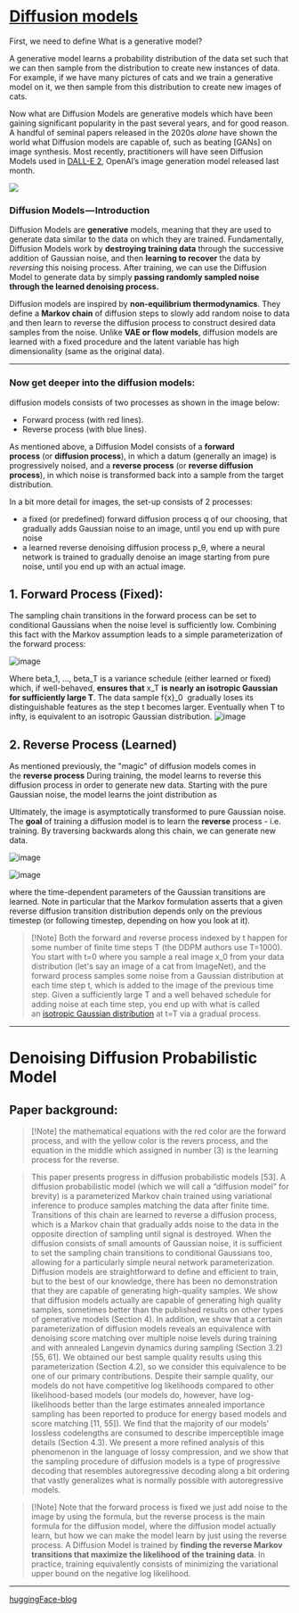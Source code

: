 # [Diffusion models](https://arxiv.org/abs/2006.11239)

First, we need to define What is a generative model? 

A generative model learns a probability distribution of the data set such that we can then sample from the distribution to create new instances of data. For example, if we have many pictures of cats and we train a generative model on it, we then sample from this distribution to create new images of cats.

Now what are Diffusion Models are generative models which have been gaining significant popularity in the past several years, and for good reason. A handful of seminal papers released in the 2020s _alone_ have shown the world what Diffusion models are capable of, such as beating [GANs] on image synthesis. Most recently, practitioners will have seen Diffusion Models used in [DALL-E 2](https://www.assemblyai.com/blog/how-dall-e-2-actually-works/), OpenAI’s image generation model released last month.



![](https://cdn-images-1.medium.com/max/800/1*J0E2GAgolgS-kIJvOra9Wg.png)

### Diffusion Models — Introduction

Diffusion Models are **generative** models, meaning that they are used to generate data similar to the data on which they are trained. Fundamentally, Diffusion Models work by **destroying training data** through the successive addition of Gaussian noise, and then **learning to recover** the data by _reversing_ this noising process. After training, we can use the Diffusion Model to generate data by simply **passing randomly sampled noise through the learned denoising process.**

Diffusion models are inspired by **non-equilibrium thermodynamics**. They define a **Markov chain** of diffusion steps to slowly add random noise to data and then learn to reverse the diffusion process to construct desired data samples from the noise. Unlike **VAE or flow models**, diffusion models are learned with a fixed procedure and the latent variable has high dimensionality (same as the original data).

---

### Now get deeper into the diffusion models:

diffusion models consists of two processes as shown in the image below:
- Forward process (with red lines).
- Reverse process (with blue lines).

As mentioned above, a Diffusion Model consists of a **forward process** (or **diffusion process**), in which a datum (generally an image) is progressively noised, and a **reverse process** (or **reverse diffusion process**), in which noise is transformed back into a sample from the target distribution.

In a bit more detail for images, the set-up consists of 2 processes:

- a fixed (or predefined) forward diffusion process q of our choosing, that gradually adds Gaussian noise to an image, until you end up with pure noise
- a learned reverse denoising diffusion process p_θ​, where a neural network is trained to gradually denoise an image starting from pure noise, until you end up with an actual image.

## 1. Forward Process (Fixed):

The sampling chain transitions in the forward process can be set to conditional Gaussians when the noise level is sufficiently low. Combining this fact with the Markov assumption leads to a simple parameterization of the forward process:

![image](https://github.com/Esmail-ibraheem/Axon/assets/113830751/30cadd66-f266-45da-9b8d-7d3a4583f5ff)

Where beta_1, ..., beta_T is a variance schedule (either learned or fixed) which, if well-behaved, **ensures that** x_T **is nearly an isotropic Gaussian for sufficiently large T**.
The data sample f{x}_0  gradually loses its distinguishable features as the step t becomes larger. Eventually when T to infty, is equivalent to an isotropic Gaussian distribution.
![image](https://github.com/Esmail-ibraheem/Axon/assets/113830751/44c4a9a0-f8bc-4065-b82d-da49686c2994)


## 2. Reverse Process (Learned)

As mentioned previously, the "magic" of diffusion models comes in the **reverse process** During training, the model learns to reverse this diffusion process in order to generate new data. Starting with the pure Gaussian noise, the model learns the joint distribution as

Ultimately, the image is asymptotically transformed to pure Gaussian noise. The **goal** of training a diffusion model is to learn the **reverse** process - i.e. training. By traversing backwards along this chain, we can generate new data.

![image](https://github.com/Esmail-ibraheem/Axon/assets/113830751/33f0f7dc-a924-470d-b57f-c62ace859402)

![image](https://github.com/Esmail-ibraheem/Axon/assets/113830751/bf89c830-6d27-499f-9c06-40654da4a5b1)


where the time-dependent parameters of the Gaussian transitions are learned. Note in particular that the Markov formulation asserts that a given reverse diffusion transition distribution depends only on the previous timestep (or following timestep, depending on how you look at it).


> [!Note] Both the forward and reverse process indexed by t happen for some number of finite time steps T (the DDPM authors use T=1000). You start with t=0 where you sample a real image x_0​ from your data distribution (let's say an image of a cat from ImageNet), and the forward process samples some noise from a Gaussian distribution at each time step t, which is added to the image of the previous time step. Given a sufficiently large T and a well behaved schedule for adding noise at each time step, you end up with what is called an [isotropic Gaussian distribution](https://math.stackexchange.com/questions/1991961/gaussian-distribution-is-isotropic) at t=T via a gradual process.

---

# Denoising Diffusion Probabilistic Model

## Paper background: 
>[!Note] the mathematical equations with the red color are the forward process, and with the yellow color is the revers process, and the equation in the middle which assigned in number (3) is the learning process for the reverse.


>This paper presents progress in diffusion probabilistic models [53]. A diffusion probabilistic model (which we will call a “diffusion model” for brevity) is a parameterized Markov chain trained using variational inference to produce samples matching the data after finite time. Transitions of this chain are learned to reverse a diffusion process, which is a Markov chain that gradually adds noise to the data in the opposite direction of sampling until signal is destroyed. When the diffusion consists of small amounts of Gaussian noise, it is sufficient to set the sampling chain transitions to conditional Gaussians too, allowing for a particularly simple neural network parameterization. Diffusion models are straightforward to define and efficient to train, but to the best of our knowledge, there has been no demonstration that they are capable of generating high-quality samples. We show that diffusion models actually are capable of generating high quality samples, sometimes better than the published results on other types of generative models (Section 4). In addition, we show that a certain parameterization of diffusion models reveals an equivalence with denoising score matching over multiple noise levels during training and with annealed Langevin dynamics during sampling (Section 3.2) [55, 61]. We obtained our best sample quality results using this parameterization (Section 4.2), so we consider this equivalence to be one of our primary contributions. Despite their sample quality, our models do not have competitive log likelihoods compared to other likelihood-based models (our models do, however, have log-likelihoods better than the large estimates annealed importance sampling has been reported to produce for energy based models and score matching [11, 55]). We find that the majority of our models’ lossless codelengths are consumed to describe imperceptible image details (Section 4.3). We present a more refined analysis of this phenomenon in the language of lossy compression, and we show that the sampling procedure of diffusion models is a type of progressive decoding that resembles autoregressive decoding along a bit ordering that vastly generalizes what is normally possible with autoregressive models.


> [!Note] Note that the forward process is fixed we just add noise to the image by using the formula, but the reverse process is the main formula for the diffusion model, where the diffusion model actually learn, but how we can make the model learn by just using the reverse process. A Diffusion Model is trained by **finding the reverse Markov transitions that maximize the likelihood of the training data**. In practice, training equivalently consists of minimizing the variational upper bound on the negative log likelihood.


---

[huggingFace-blog](https://huggingface.co/blog/Esmail-AGumaan/diffusion-models#diffusion-models)
